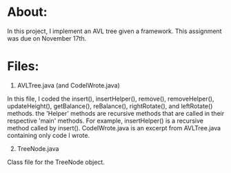# About:
In this project, I implement an AVL tree given a framework. This assignment was due on November 17th.

# Files:
1. AVLTree.java (and CodeIWrote.java)

In this file, I coded the insert(), insertHelper(), remove(), removeHelper(), updateHeight(), getBalance(), reBalance(), rightRotate(), and leftRotate() methods. the 'Helper' methods are recursive methods that are called in their respective 'main' methods. For example, insertHelper() is a recursive method called by insert(). 
CodeIWrote.java is an excerpt from AVLTree.java containing only code I wrote.

2. TreeNode.java

Class file for the TreeNode object.





